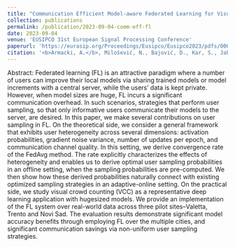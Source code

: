 ```yaml
---
title: "Communication Efficient Model-aware Federated Learning for Visual Crowd Counting and Density Estimation in Smart Cities"
collection: publications
permalink: /publication/2023-09-04-comm-eff-fl
date: 2023-09-04
venue: 'EUSIPCO 31st European Signal Processing Conference'
paperurl: 'https://eurasip.org/Proceedings/Eusipco/Eusipco2023/pdfs/0000875.pdf'
citation: '<b>Armacki, A.</b>, Milošević, N., Bajović, D., Kar, S., Jakovetić, D., Bakhtiarnia, A., Esterle, L., Muscat, A., &amp; Festi, T. (2023). <i>Communication Efficient Model-aware Federated Learning for Visual Crowd Counting and Density Estimation in Smart Cities.</i> In 31st European Signal Processing Conference, Helsinki, Finland.'
---
```


Abstract: Federated learning (FL) is an attractive paradigm where a number of users can improve their local models via sharing trained models or model increments with a central server, while the users’ data is kept private. However, when model sizes are huge, FL incurs a significant communication overhead. In such scenarios, strategies that perform user sampling, so that only informative users communicate their models to the server, are desired. In this paper, we make several contributions on user sampling in FL. On the theoretical side, we consider a general framework that exhibits user heterogeneity across several dimensions: activation probabilities, gradient noise variance, number of updates per epoch, and communication channel quality. In this setting, we derive convergence rate of the FedAvg method. The rate explicitly characterizes the effects of heterogeneity and enables us to derive optimal user sampling probabilities in an offline setting, when the sampling probabilities are pre-computed. We then show how these derived probabilities naturally connect with existing optimized sampling strategies in an adaptive-online setting. On the practical side, we study visual crowd counting (VCC) as a representative deep learning application with hugesized models. We provide an implementation of the FL system over real-world data across three pilot sites–Valetta, Trento and Novi Sad. The evaluation results demonstrate significant model accuracy benefits through employing FL over the multiple cities, and significant communication savings via non-uniform user sampling strategies.